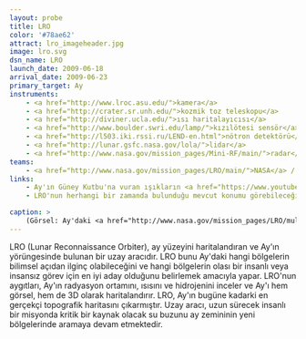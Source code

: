 ```yaml
---
layout: probe
title: LRO
color: '#78ae62'
attract: lro_imageheader.jpg
image: lro.svg
dsn_name: LRO
launch_date: 2009-06-18
arrival_date: 2009-06-23
primary_target: Ay
instruments:
    - <a href="http://www.lroc.asu.edu/">kamera</a>
    - <a href="http://crater.sr.unh.edu/">kozmik toz teleskopu</a>
    - <a href="http://diviner.ucla.edu/">ısı haritalayıcısı</a>
    - <a href="http://www.boulder.swri.edu/lamp/">kızılötesi sensör</a>
    - <a href="http://l503.iki.rssi.ru/LEND-en.html">nötron detektörü</a>
    - <a href="http://lunar.gsfc.nasa.gov/lola/">lidar</a>
    - <a href="http://www.nasa.gov/mission_pages/Mini-RF/main/">radar</a>
teams:
    - <a href="http://www.nasa.gov/mission_pages/LRO/main/">NASA</a> / <a href="http://lunar.gsfc.nasa.gov/">GSFC</a>
links:
    - Ay'ın Güney Kutbu'na vuran ışıkların <a href="https://www.youtube.com/watch?v=1TL5nT-seAs">hızlandırılmış videosu</a>
    - LRO'nun herhangi bir zamanda bulunduğu mevcut konumu görebileceğiniz <a href="http://lroc.sese.asu.edu/about/whereislro">site</a>

caption: >
    (Görsel: Ay'daki <a href="http://www.nasa.gov/mission_pages/LRO/multimedia/tycho-peak-gal.html">Tycho Krateri</a>'nin zirvesinin LRO tarafından çekilmiş görüntüsü, NASA Goddard/Arizona State University) 
---
```

LRO (Lunar Reconnaissance Orbiter), ay yüzeyini haritalandıran ve Ay'ın yörüngesinde bulunan bir uzay aracıdır. LRO bunu Ay'daki hangi bölgelerin bilimsel açıdan ilginç olabileceğini ve hangi bölgelerin olası bir insanlı veya insansız görev için en iyi aday olduğunu belirlemek amacıyla yapar. LRO'nun aygıtları, Ay'ın radyasyon ortamını, ısısını ve hidrojenini inceler ve Ay'ı hem görsel, hem de 3D olarak haritalandırır. LRO, Ay'ın bugüne kadarki en gerçekçi topografik haritasını çıkarmıştır. Uzay aracı, uzun sürecek insanlı bir misyonda kritik bir kaynak olacak su buzunu ay zemininin yeni bölgelerinde aramaya devam etmektedir.

